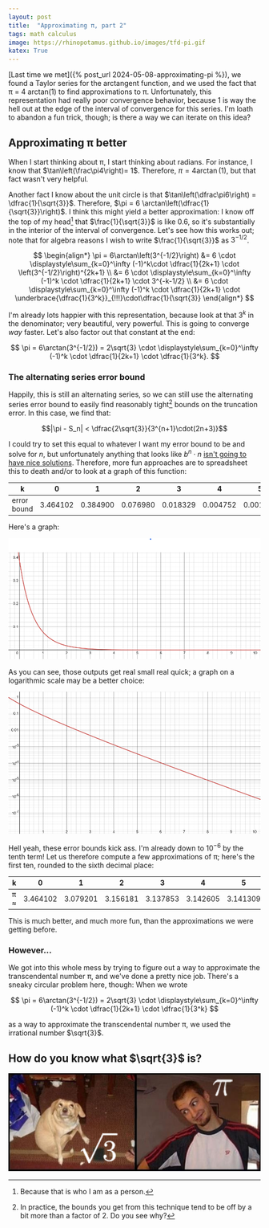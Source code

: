 ```yaml
---
layout: post
title:  "Approximating π, part 2"
tags: math calculus
image: https://rhinopotamus.github.io/images/tfd-pi.gif
katex: True
---
```


[Last time we met]({% post_url 2024-05-08-approximating-pi %}), we found a Taylor series for the arctangent function, and we used the fact that π = 4 arctan(1) to find approximations to π. Unfortunately, this representation had really poor convergence behavior, because 1 is way the hell out at the edge of the interval of convergence for this series. I'm loath to abandon a fun trick, though; is there a way we can iterate on this idea?

## Approximating π better

When I start thinking about π, I start thinking about radians. For instance, I know that $\tan\left(\frac\pi4\right)= 1$. Therefore, $\pi = 4\arctan(1)$, but that fact wasn't very helpful. 

Another fact I know about the unit circle is that $\tan\left(\dfrac\pi6\right) = \dfrac{1}{\sqrt{3}}$. Therefore, $\pi = 6 \arctan\left(\dfrac{1}{\sqrt{3}}\right)$. I think this might yield a better approximation: I know off the top of my head[^1] that $\frac{1}{\sqrt{3}}$ is like 0.6, so it's substantially in the interior of the interval of convergence. Let's see how this works out; note that for algebra reasons I wish to write $\frac{1}{\sqrt{3}}$ as $3^{-1/2}$.

$$
\begin{align*}
\pi = 6\arctan\left(3^{-1/2}\right) &= 6 \cdot \displaystyle\sum_{k=0}^\infty (-1)^k\cdot \dfrac{1}{2k+1} \cdot \left(3^{-1/2}\right)^{2k+1} \\
&= 6 \cdot \displaystyle\sum_{k=0}^\infty (-1)^k \cdot \dfrac{1}{2k+1} \cdot 3^{-k-1/2} \\
&= 6 \cdot \displaystyle\sum_{k=0}^\infty (-1)^k \cdot \dfrac{1}{2k+1} \cdot \underbrace{\dfrac{1}{3^k}}_{!!!}\cdot\dfrac{1}{\sqrt{3}}
\end{align*}
$$

I'm already lots happier with this representation, because look at that $3^k$ in the denominator; very beautiful, very powerful. This is going to converge *way* faster. Let's also factor out that constant at the end:

$$
\pi = 6\arctan(3^{-1/2}) = 2\sqrt{3} \cdot \displaystyle\sum_{k=0}^\infty (-1)^k \cdot \dfrac{1}{2k+1} \cdot \dfrac{1}{3^k}.
$$

### The alternating series error bound

Happily, this is still an alternating series, so we can still use the alternating series error bound to easily find reasonably tight[^2] bounds on the truncation error. In this case, we find that:

$$|\pi - S_n| < \dfrac{2\sqrt{3}}{3^{n+1}\cdot(2n+3)}$$

I could try to set this equal to whatever I want my error bound to be and solve for $n$, but unfortunately anything that looks like $b^n\cdot n$ [isn't going to have nice solutions](https://en.wikipedia.org/wiki/Lambert_W_function). Therefore, more fun approaches are to spreadsheet this to death and/or to look at a graph of this function: 

| k           | 0        | 1        | 2        | 3        | 4        | 5        |
|-------------|----------|----------|----------|----------|----------|----------|
| error bound | 3.464102 | 0.384900 | 0.076980 | 0.018329 | 0.004752 | 0.001296 |

Here's a graph:

![A graph of f(n)=\frac{2\sqrt{3}}{3^{n+1}*(2n+3)}](/images/pi-sqrt-3-linear.png)

As you can see, those outputs get real small real quick; a graph on a logarithmic scale may be a better choice:

![A graph of f(n)=\frac{2\sqrt{3}}{3^{n+1}*(2n+3)} on a logarithmic scale](/images/pi-sqrt-3-log.png)

Hell yeah, these error bounds kick ass. I'm already down to $10^{-6}$ by the tenth term! Let us therefore compute a few approximations of π; here's the first ten, rounded to the sixth decimal place:

| k   | 0        | 1        | 2        | 3        | 4        | 5        | 6        | 7        | 8        | 9        |
|-----|----------|----------|----------|----------|----------|----------|----------|----------|----------|----------|
| π ≈ | 3.464102 | 3.079201 | 3.156181 | 3.137853 | 3.142605 | 3.141309 | 3.141674 | 3.141569 | 3.141600 | 3.141591 |

This is much better, and much more fun, than the approximations we were getting before.

### However...

We got into this whole mess by trying to figure out a way to approximate the transcendental number π, and we've done a pretty nice job. There's a sneaky circular problem here, though: When we wrote

$$
\pi = 6\arctan(3^{-1/2}) = 2\sqrt{3} \cdot \displaystyle\sum_{k=0}^\infty (-1)^k \cdot \dfrac{1}{2k+1} \cdot \dfrac{1}{3^k}
$$

as a way to approximate the transcendental number π, we used the irrational number $\sqrt{3}$. 

## How do you know what $\sqrt{3}$ is?

![the oh-you dog meme with pi and the square root of 3 looking at each other](/images/pi-sqrt-3-oh-you.png)

[^1]: Because that is who I am as a person.

[^2]: In practice, the bounds you get from this technique tend to be off by a bit more than a factor of 2. Do you see why?
